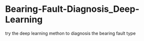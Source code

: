 # Bearing-Fault-Diagnosis_Deep-Learning
try the deep learning methon to diagnosis the bearing fault type
